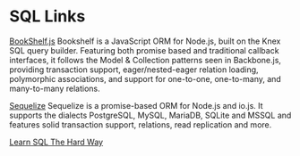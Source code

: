 # SQL Links

[BookShelf.js](http://bookshelfjs.org)
Bookshelf is a JavaScript ORM for Node.js, built on the Knex SQL query builder. Featuring both promise based and traditional callback interfaces, it follows the Model & Collection patterns seen in Backbone.js, providing transaction support, eager/nested-eager relation loading, polymorphic associations, and support for one-to-one, one-to-many, and many-to-many relations.


[Sequelize](http://docs.sequelizejs.com/en/latest/)
Sequelize is a promise-based ORM for Node.js and io.js. It supports the dialects PostgreSQL, MySQL, MariaDB, SQLite and MSSQL and features solid transaction support, relations, read replication and more.

[Learn SQL The Hard Way](http://sql.learncodethehardway.org/book/)
